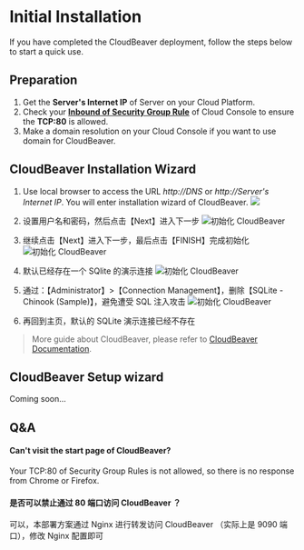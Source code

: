 # Initial Installation

If you have completed the CloudBeaver deployment, follow the steps below to start a quick use.

## Preparation

1. Get the **Server's Internet IP** of Server on your Cloud Platform.
2. Check your **[Inbound of Security Group Rule](https://support.websoft9.com/docs/faq/tech-instance.html)** of Cloud Console to ensure the **TCP:80** is allowed.
3. Make a domain resolution on your Cloud Console if you want to use domain for CloudBeaver.

## CloudBeaver Installation Wizard

1. Use local browser to access the URL *http://DNS* or *http://Server's Internet IP*. You will enter installation wizard of CloudBeaver.
   ![](https://libs.websoft9.com/Websoft9/DocsPicture/en/cloudbeaver/cloudbeaver-wizard001-websoft9.png)

2. 设置用户名和密码，然后点击【Next】进入下一步
   ![初始化 CloudBeaver](https://libs.websoft9.com/Websoft9/DocsPicture/en/cloudbeaver/cloudbeaver-wizard002-websoft9.png)

3. 继续点击【Next】进入下一步，最后点击【FINISH】完成初始化
   ![初始化 CloudBeaver](https://libs.websoft9.com/Websoft9/DocsPicture/en/cloudbeaver/cloudbeaver-wizard003-websoft9.png)

4. 默认已经存在一个 SQlite 的演示连接
   ![初始化 CloudBeaver](https://libs.websoft9.com/Websoft9/DocsPicture/en/cloudbeaver/cloudbeaver-wizard004-websoft9.png)

5. 通过：【Administrator】>【Connection Management】，删除【SQLite - Chinook (Sample)】，避免遭受 SQL 注入攻击
   ![初始化 CloudBeaver](https://libs.websoft9.com/Websoft9/DocsPicture/en/cloudbeaver/cloudbeaver-wizard005-websoft9.png)

6. 再回到主页，默认的 SQLite 演示连接已经不存在

> More guide about CloudBeaver, please refer to [CloudBeaver Documentation](https://cloudbeaver.io/docs/).

## CloudBeaver Setup wizard

Coming soon...

## Q&A

#### Can't visit the start page of CloudBeaver?

Your TCP:80 of Security Group Rules is not allowed, so there is no response from Chrome or Firefox.

#### 是否可以禁止通过 80 端口访问 CloudBeaver ？

可以，本部署方案通过 Nginx 进行转发访问 CloudBeaver （实际上是 9090 端口），修改 Nginx 配置即可
